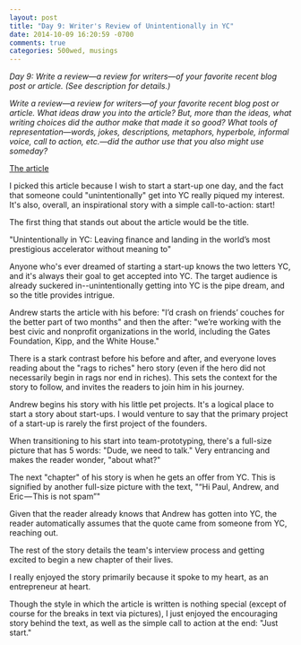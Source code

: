 ```yaml
---
layout: post
title: "Day 9: Writer's Review of Unintentionally in YC"
date: 2014-10-09 16:20:59 -0700
comments: true
categories: 500wed, musings
---
```


_Day 9: Write a review—a review for writers—of your favorite recent blog post or article. (See description for details.)_

_Write a review—a review for writers—of your favorite recent blog post or article. What ideas draw you into the article? But, more than the ideas, what writing choices did the author make that made it so good? What tools of representation—words, jokes, descriptions, metaphors, hyperbole, informal voice, call to action, etc.—did the author use that you also might use someday?_

[The article](https://medium.com/@andrewjiang/unintentionally-in-yc-9dd0ccbaeb44)

I picked this article because I wish to start a start-up one day, and the fact that someone could "unintentionally" get into YC really piqued my interest. It's also, overall, an inspirational story with a simple call-to-action: start! 

The first thing that stands out about the article would be the title. 

"Unintentionally in YC: Leaving finance and landing in the world’s most prestigious accelerator without meaning to"

Anyone who's ever dreamed of starting a start-up knows the two letters YC, and it's always their goal to get accepted into YC. The target audience is already suckered in--unintentionally getting into YC is the pipe dream, and so the title provides intrigue. 

Andrew starts the article with his before: "I’d crash on friends’ couches for the better part of two months" and then the after: "we’re working with the best civic and nonprofit organizations in the world, including the Gates Foundation, Kipp, and the White House."

There is a stark contrast before his before and after, and everyone loves reading about the "rags to riches" hero story (even if the hero did not necessarily begin in rags nor end in riches). This sets the context for the story to follow, and invites the readers to join him in his journey. 

Andrew begins his story with his little pet projects. It's a logical place to start a story about start-ups. I would venture to say that the primary project of a start-up is rarely the first project of the founders. 

When transitioning to his start into team-prototyping, there's a full-size picture that has 5 words: "Dude, we need to talk." Very entrancing and makes the reader wonder, "about what?" 

The next "chapter" of his story is when he gets an offer from YC. This is signified by another full-size picture with the text, "“Hi Paul, Andrew, and Eric — This is not spam”"

Given that the reader already knows that Andrew has gotten into YC, the reader automatically assumes that the quote came from someone from YC, reaching out. 

The rest of the story details the team's interview process and getting excited to begin a new chapter of their lives. 

I really enjoyed the story primarily because it spoke to my heart, as an entrepreneur at heart. 

Though the style in which the article is written is nothing special (except of course for the breaks in text via pictures), I just enjoyed the encouraging story behind the text, as well as the simple call to action at the end: "Just start."
